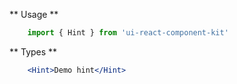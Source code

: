 ** Usage **

```javascript static
    import { Hint } from 'ui-react-component-kit'
```

** Types **

```jsx
    <Hint>Demo hint</Hint>
```